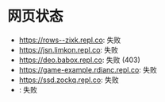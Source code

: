 # 网页状态
- https://rows--zixk.repl.co: 失败
- https://jsn.limkon.repl.co: 失败
- https://deo.babox.repl.co: 失败 (403)
- https://game-example.rdianc.repl.co: 失败
- https://ssd.zockq.repl.co: 失败
- : 失败
